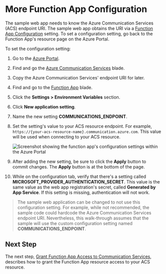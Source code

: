 # More Function App Configuration
The sample web app needs to know the Azure Communication Services (ACS) endpoint URI. The sample web app obtains the URI via a [Function App Configuration](https://docs.microsoft.com/azure/azure-functions/functions-how-to-use-azure-function-app-settings?tabs=portal#settings) setting. To set a configuration setting, go back to the Function App's resource page on the Azure Portal. 

To set the configuration setting:

1. Go to the [Azure Portal](https://portal.azure.com).
   
2. Find and go the [Azure Communication Services](https://portal.azure.com/#blade/HubsExtension/BrowseResourceBlade/resourceType/Microsoft.Communication%2FCommunicationServices) blade.
   
3. Copy the Azure Communication Services' endpoint URI for later.

4. Find and go to the [Function App](https://portal.azure.com/#view/HubsExtension/BrowseResource/resourceType/Microsoft.Web%2Fsites/kind/functionapp) blade.
   
5. Click the **Settings > Environment Variables** section.
   
6. Click **New application setting**. 
   
7. Name the new setting **COMMUNICATIONS_ENDPOINT**.
   
8. Set the setting's value to your ACS resource endpoint. For example, `https://{your-acs-resource-name}.communication.azure.com`. This value will be used when connecting to your ACS resource.

    ![Screenshot showing the function app's configuration settings within the Azure Portal](./images/image-16-function-app-configuration.png)

9.  After adding the new setting, be sure to click the **Apply** button to commit changes. The **Apply** button is at the bottom of the page.
   
10. While on the configuration tab, verify that there's a setting called **MICROSOFT_PROVIDER_AUTHENTICATION_SECRET**. This value is the same value as the web app registration's secret, called **Generated by App Service**. If this setting is missing, authentication will not work.

> The sample web application can be changed to not use this configuration setting. For example, while not recommended, the sample code could hardcode the Azure Communication Services endpoint URI. Nevertheless, this walk-through assumes that the sample will use the custom configuration setting named **COMMUNICATIONS_ENDPOINT**.

## Next Step
The next step, [Grant Function App Access to Communication Services](./azure-function-setup-9.md#grant-function-app-access-to-communication-services), describes how to grant the Function App resource access to your ACS resource.